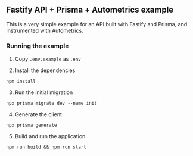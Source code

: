 ## Fastify API + Prisma + Autometrics example

This is a very simple example for an API built with Fastify and Prisma, and
instrumented with Autometrics.

### Running the example

1. Copy `.env.example` as `.env`

2. Install the dependencies

```shell
npm install
```

3. Run the initial migration

```shell
npx prisma migrate dev --name init
```

4. Generate the client

```shell
npx prisma generate
```

5. Build and run the application

```shell
npm run build && npm run start
```
